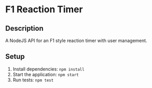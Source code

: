 # F1 Reaction Timer

## Description
A NodeJS API for an F1 style reaction timer with user management.

## Setup
1. Install dependencies: `npm install`
2. Start the application: `npm start`
3. Run tests: `npm test`